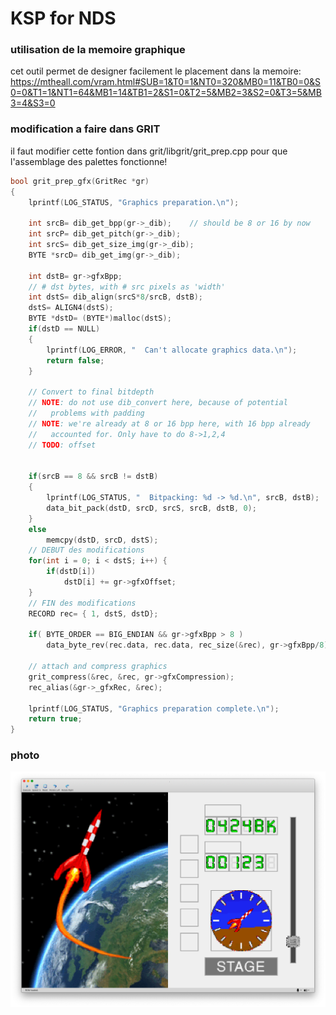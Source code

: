 # KSP for NDS

### utilisation de la memoire graphique

cet outil permet de designer facilement le placement dans la memoire:
https://mtheall.com/vram.html#SUB=1&T0=1&NT0=320&MB0=11&TB0=0&S0=0&T1=1&NT1=64&MB1=14&TB1=2&S1=0&T2=5&MB2=3&S2=0&T3=5&MB3=4&S3=0







### modification a faire dans GRIT

il faut modifier cette fontion dans grit/libgrit/grit_prep.cpp
pour que l'assemblage des palettes fonctionne!

```C
bool grit_prep_gfx(GritRec *gr)
{
	lprintf(LOG_STATUS, "Graphics preparation.\n");		

	int srcB= dib_get_bpp(gr->_dib);	// should be 8 or 16 by now
	int srcP= dib_get_pitch(gr->_dib);
	int srcS= dib_get_size_img(gr->_dib);
	BYTE *srcD= dib_get_img(gr->_dib);

	int dstB= gr->gfxBpp;
	// # dst bytes, with # src pixels as 'width'
	int dstS= dib_align(srcS*8/srcB, dstB);
	dstS= ALIGN4(dstS);
	BYTE *dstD= (BYTE*)malloc(dstS);
	if(dstD == NULL)
	{
		lprintf(LOG_ERROR, "  Can't allocate graphics data.\n");
		return false;
	}

	// Convert to final bitdepth
	// NOTE: do not use dib_convert here, because of potential
	//   problems with padding
	// NOTE: we're already at 8 or 16 bpp here, with 16 bpp already 
	//   accounted for. Only have to do 8->1,2,4
	// TODO: offset


	if(srcB == 8 && srcB != dstB)
	{
		lprintf(LOG_STATUS, "  Bitpacking: %d -> %d.\n", srcB, dstB);
		data_bit_pack(dstD, srcD, srcS, srcB, dstB, 0);
	}
	else
		memcpy(dstD, srcD, dstS);
	// DEBUT des modifications
	for(int i = 0; i < dstS; i++) {
		if(dstD[i])
			dstD[i] += gr->gfxOffset;
	}
	// FIN des modifications
	RECORD rec= { 1, dstS, dstD};

	if( BYTE_ORDER == BIG_ENDIAN && gr->gfxBpp > 8 )
		data_byte_rev(rec.data, rec.data, rec_size(&rec), gr->gfxBpp/8);		

	// attach and compress graphics
	grit_compress(&rec, &rec, gr->gfxCompression);
	rec_alias(&gr->_gfxRec, &rec);

	lprintf(LOG_STATUS, "Graphics preparation complete.\n");		
	return true;
}

```


### photo

![alt text](https://github.com/iac26/ksp_nds/blob/main/media/ss_01.png "photo")



